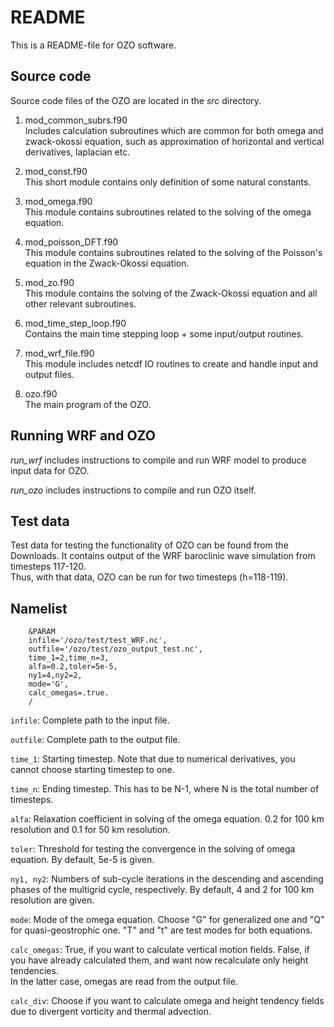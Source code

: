 # README

This is a README-file for OZO software. 


## Source code
Source code files of the OZO are located in the _src_ directory. 

1. mod\_common\_subrs.f90  
	Includes calculation subroutines which are common for both omega and zwack-okossi equation, such as approximation of horizontal and vertical derivatives, laplacian etc.
	
2. mod\_const.f90  
	This short module contains only definition of some natural constants.

3. mod\_omega.f90  
	This module contains subroutines related to the solving of the omega equation.
	
4. mod\_poisson\_DFT.f90  
	This module contains subroutines related to the solving of the Poisson's equation in the Zwack-Okossi equation. 
	
6. mod\_zo.f90  
	This module contains the solving of the Zwack-Okossi equation and all other relevant subroutines.
	
7. mod\_time\_step\_loop.f90  
	Contains the main time stepping loop + some input/output routines. 

8. mod\_wrf\_file.f90  
	This module includes netcdf IO routines to create and handle input and output files.
	
9. ozo.f90  
	The main program of the OZO.
	
## Running WRF and OZO
_run\_wrf_ includes instructions to compile and run WRF model to produce input data for OZO.  

_run\_ozo_ includes instructions to compile and run OZO itself. 

## Test data
Test data for testing the functionality of OZO can be found from the Downloads. It contains output of the WRF baroclinic wave simulation from timesteps 117-120.  
Thus, with that data, OZO can be run for two timesteps (h=118-119).

## Namelist

        &PARAM
        infile='/ozo/test/test_WRF.nc',
        outfile='/ozo/test/ozo_output_test.nc',
        time_1=2,time_n=3,
        alfa=0.2,toler=5e-5,
        ny1=4,ny2=2,
        mode='G',
        calc_omegas=.true.
        /

`infile`: Complete path to the input file. 

`outfile`: Complete path to the output file.  

`time_1`: Starting timestep. Note that due to numerical derivatives, you cannot choose starting timestep to one.  

`time_n`: Ending timestep. This has to be N-1, where N is the total number of timesteps.  

`alfa`: Relaxation coefficient in solving of the omega equation. 0.2 for 100 km resolution and 0.1 for 50 km resolution.  

`toler`: Threshold for testing the convergence in the solving of omega equation. By default, 5e-5 is given.  

`ny1, ny2`: Numbers of sub-cycle iterations in the descending and ascending phases of the multigrid cycle, respectively. By default, 4 and 2 for 100 km resolution are given.  

`mode`: Mode of the omega equation. Choose "G" for generalized one and "Q" for quasi-geostrophic one. "T" and "t" are test modes for both equations.  

`calc_omegas`: True, if you want to calculate vertical motion fields. False, if you have already calculated them, and want now recalculate only height tendencies.  
In the latter case, omegas are read from the output file.

`calc_div`: Choose if you want to calculate omega and height tendency fields due to divergent vorticity and thermal advection.
